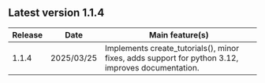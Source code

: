 ## Latest version 1.1.4

| Release  | Date | Main feature(s) |
| -------- | ---- | --------------- |
| 1.1.4 | 2025/03/25 | Implements create_tutorials(), minor fixes, adds support for python 3.12, improves documentation. |
